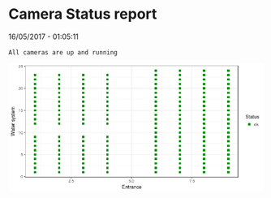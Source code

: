 Camera Status report
================
16/05/2017 - 01:05:11

    All cameras are up and running

![](camreport_files/figure-markdown_github/unnamed-chunk-2-1.png)
